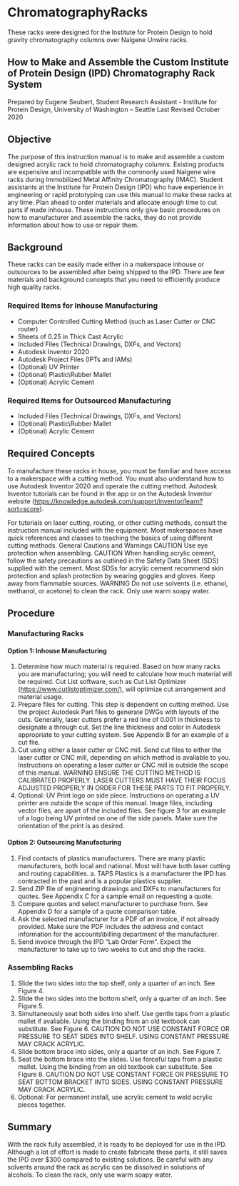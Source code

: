 # ChromatographyRacks
These racks were designed for the Institute for Protein Design to hold gravity chromatography columns over Nalgene Unwire racks.

## How to Make and Assemble the Custom Institute of Protein Design (IPD) Chromatography Rack System
Prepared by Eugene Seubert, Student Research Assistant - Institute for Protein Design, University of Washington – Seattle Last Revised October 2020

## Objective
The purpose of this instruction manual is to make and assemble a custom designed acrylic rack to hold chromatography columns. Existing products are expensive and incompatible with the commonly used Nalgene wire racks during Immobilized Metal Affinity Chromatography (IMAC). Student assistants at the Institute for Protein Design (IPD) who have experience in engineering or rapid prototyping can use this manual to make these racks at any time. Plan ahead to order materials and allocate enough time to cut parts if made inhouse. These instructions only give basic procedures on how to manufacturer and assemble the racks, they do not provide information about how to use or repair them.

## Background
These racks can be easily made either in a makerspace inhouse or outsources to be assembled after being shipped to the IPD. There are few materials and background concepts that you need to efficiently produce high quality racks.
### Required Items for Inhouse Manufacturing
- Computer Controlled Cutting Method (such as Laser Cutter or CNC router)
- Sheets of 0.25 in Thick Cast Acrylic
- Included Files (Technical Drawings, DXFs, and Vectors)
- Autodesk Inventor 2020
- Autodesk Project Files (IPTs and IAMs)
- (Optional) UV Printer
- (Optional) Plastic\Rubber Mallet
- (Optional) Acrylic Cement
### Required Items for Outsourced Manufacturing
- Included Files (Technical Drawings, DXFs, and Vectors)
- (Optional) Plastic\Rubber Mallet
- (Optional) Acrylic Cement

## Required Concepts
To manufacture these racks in house, you must be familiar and have access to a makerspace with a cutting method. You must also understand how to use Autodesk Inventor 2020 and operate the cutting method.
Autodesk Inventor tutorials can be found in the app or on the Autodesk Inventor website (https://knowledge.autodesk.com/support/inventor/learn?sort=score).

For tutorials on laser cutting, routing, or other cutting methods, consult the instruction manual included with the equipment. Most makerspaces have quick references and classes to teaching the basics of using different cutting methods.
General Cautions and Warnings CAUTION Use eye protection when assembling. CAUTION When handling acrylic cement, follow the safety precautions as outlined in the Safety Data Sheet (SDS) supplied with the cement. Most SDSs for acrylic cement recommend skin protection and splash protection by wearing goggles and gloves. Keep away from flammable sources. WARNING Do not use solvents (i.e. ethanol, methanol, or acetone) to clean the rack. Only use warm soapy water.

## Procedure
### Manufacturing Racks
#### Option 1: Inhouse Manufacturing
1. Determine how much material is required. Based on how many racks you are manufacturing; you will need to calculate how much material will be required. Cut List software, such as Cut List Optimizer (https://www.cutlistoptimizer.com/), will optimize cut arrangement and material usage.
2. Prepare files for cutting. This step is dependent on cutting method. Use the project Autodesk Part files to generate DWGs with layouts of the cuts. Generally, laser cutters prefer a red line of 0.001 in thickness to designate a through cut. Set the line thickness and color in Autodesk appropriate to your cutting system. See Appendix B for an example of a cut file.
3. Cut using either a laser cutter or CNC mill. Send cut files to either the laser cutter or CNC mill, depending on which method is avaliable to you. Instructions on operating a laser cutter or CNC mill is outside the scope of this manual. WARNING ENSURE THE CUTTING METHOD IS CALIBRATED PROPERLY. LASER CUTTERS MUST HAVE THEIR FOCUS ADJUSTED PROPERLY IN ORDER FOR THESE PARTS TO FIT PROPERLY.
4. Optional: UV Print logo on side piece. Instructions on operating a UV printer are outside the scope of this manual. Image files, including vector files, are apart of the included files. See figure 3 for an example of a logo being UV printed on one of the side panels. Make sure the orientation of the print is as desired.

#### Option 2: Outsourcing Manufacturing
1. Find contacts of plastics manufacturers. There are many plastic manufacturers, both local and national. Most will have both laser cutting and routing capabilities.
a. TAPS Plastics is a manufacturer the IPD has contracted in the past and is a popular plastics supplier.
2. Send ZIP file of engineering drawings and DXFs to manufacturers for quotes. See Appendix C for a sample email on requesting a quote.
3. Compare quotes and select manufacturer to purchase from. See Appendix D for a sample of a quote comparison table.
4. Ask the selected manufacturer for a PDF of an invoice, if not already provided. Make sure the PDF includes the address and contact information for the accounts\billing department of the manufacturer.
5. Send invoice through the IPD “Lab Order Form”. Expect the manufacturer to take up to two weeks to cut and ship the racks.

### Assembling Racks
1. Slide the two sides into the top shelf, only a quarter of an inch. See Figure 4.
2. Slide the two sides into the bottom shelf, only a quarter of an inch. See Figure 5.
3. Simultaneously seat both sides into shelf. Use gentle taps from a plastic mallet if avaliable. Using the binding from an old textbook can substitute. See Figure 6. CAUTION DO NOT USE CONSTANT FORCE OR PRESSURE TO SEAT SIDES INTO SHELF. USING CONSTANT PRESSURE MAY CRACK ACRYLIC.
4. Slide bottom brace into sides, only a quarter of an inch. See Figure 7.
5. Seat the bottom brace into the slides. Use forceful taps from a plastic mallet. Using the binding from an old textbook can substitute. See Figure 8. CAUTION DO NOT USE CONSTANT FORCE OR PRESSURE TO SEAT BOTTOM BRACKET INTO SIDES. USING CONSTANT PRESSURE MAY CRACK ACRYLIC.
6. Optional: For permanent install, use acrylic cement to weld acrylic pieces together.

## Summary
With the rack fully assembled, it is ready to be deployed for use in the IPD. Although a lot of effort is made to create fabricate these parts, it still saves the IPD over $300 compared to existing solutions. Be careful with any solvents around the rack as acrylic can be dissolved in solutions of alcohols. To clean the rack, only use warm soapy water.
